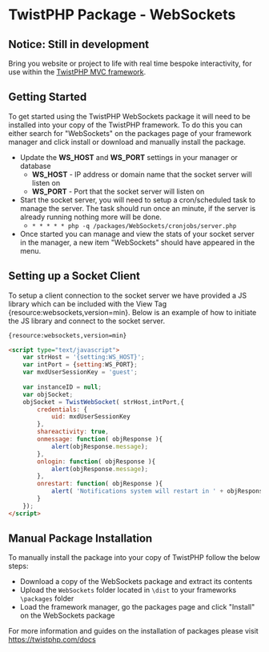 # TwistPHP Package - WebSockets

## Notice: Still in development

Bring you website or project to life with real time bespoke interactivity, for use within the [TwistPHP MVC framework](https://twistphp.com).

## Getting Started
To get started using the TwistPHP WebSockets package it will need to be installed into your copy of the TwistPHP framework. To do this you can either search for "WebSockets" on the packages page of your framework manager and click install or download and manually install the package.

* Update the **WS_HOST** and **WS_PORT** settings in your manager or database
    * **WS_HOST** - IP address or domain name that the socket server will listen on
    * **WS_PORT** - Port that the socket server will listen on
* Start the socket server, you will need to setup a cron/scheduled task to manage the server. The task should run once an minute, if the server is already running nothing more will be done.
    * `* * * * * php -q /packages/WebSockets/cronjobs/server.php`
* Once started you can manage and view the stats of your socket server in the manager, a new item "WebSockets" should have appeared in the menu.

## Setting up a Socket Client
To setup a client connection to the socket server we have provided a JS library which can be included with the View Tag {resource:websockets,version=min}. Below is an example of how to initiate the JS library and connect to the socket server.
```html
{resource:websockets,version=min}

<script type="text/javascript">
    var strHost = '{setting:WS_HOST}';
    var intPort = {setting:WS_PORT};
    var mxdUserSessionKey = 'guest';
    
    var instanceID = null;
    var objSocket;
    objSocket = TwistWebSocket( strHost,intPort,{
        credentials: {
            uid: mxdUserSessionKey
        },
        shareactivity: true,
        onmessage: function( objResponse ){
            alert(objResponse.message);
        },
        onlogin: function( objResponse ){
            alert(objResponse.message);
        },
        onrestart: function( objResponse ){
            alert( 'Notifications system will restart in ' + objResponse.data.time + ' seconds' );
        }
    });
</script>
```

## Manual Package Installation
To manually install the package into your copy of TwistPHP follow the below steps:

* Download a copy of the WebSockets package and extract its contents
* Upload the `WebSockets` folder located in `\dist` to your frameworks `\packages` folder
* Load the framework manager, go the packages page and click "Install" on the WebSockets package

For more information and guides on the installation of packages please visit https://twistphp.com/docs
